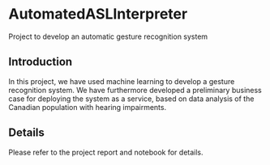 # AutomatedASLInterpreter
Project to develop an automatic gesture recognition system

## Introduction

In this project, we have used machine learning to develop a gesture recognition system. We have furthermore developed a preliminary business case for deploying the system as a service, based on data analysis of the Canadian population with hearing impairments.

## Details

Please refer to the project report and notebook for details.

